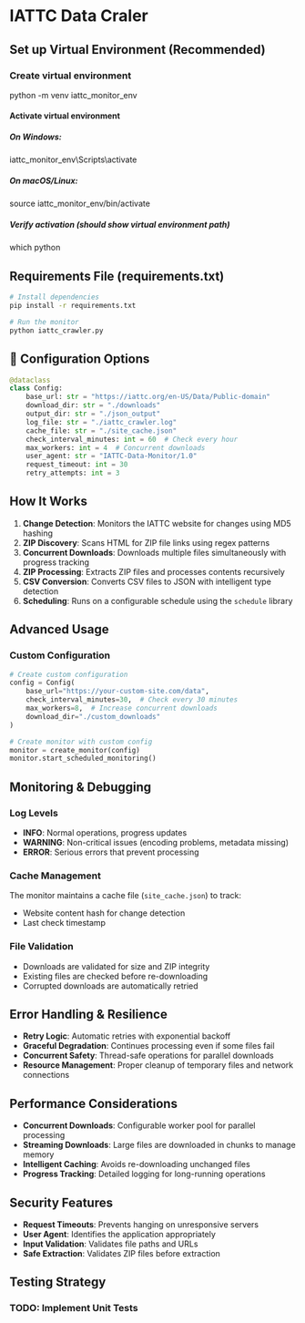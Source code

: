 ﻿# IATTC Data Craler 

## Set up Virtual Environment (Recommended)

### Create virtual environment
python -m venv iattc_monitor_env

#### Activate virtual environment
##### On Windows:
iattc_monitor_env\Scripts\activate

##### On macOS/Linux:
source iattc_monitor_env/bin/activate

##### Verify activation (should show virtual environment path)
which python

## Requirements File (requirements.txt)

```bash
# Install dependencies
pip install -r requirements.txt

# Run the monitor
python iattc_crawler.py
```

## 🔧 Configuration Options

```python
@dataclass
class Config:
    base_url: str = "https://iattc.org/en-US/Data/Public-domain"
    download_dir: str = "./downloads"
    output_dir: str = "./json_output"
    log_file: str = "./iattc_crawler.log"
    cache_file: str = "./site_cache.json"
    check_interval_minutes: int = 60  # Check every hour
    max_workers: int = 4  # Concurrent downloads
    user_agent: str = "IATTC-Data-Monitor/1.0"
    request_timeout: int = 30
    retry_attempts: int = 3
```

## How It Works

1. **Change Detection**: Monitors the IATTC website for changes using MD5 hashing
2. **ZIP Discovery**: Scans HTML for ZIP file links using regex patterns
3. **Concurrent Downloads**: Downloads multiple files simultaneously with progress tracking
4. **ZIP Processing**: Extracts ZIP files and processes contents recursively
5. **CSV Conversion**: Converts CSV files to JSON with intelligent type detection
6. **Scheduling**: Runs on a configurable schedule using the `schedule` library

## Advanced Usage

### Custom Configuration

```python
# Create custom configuration
config = Config(
    base_url="https://your-custom-site.com/data",
    check_interval_minutes=30,  # Check every 30 minutes
    max_workers=8,  # Increase concurrent downloads
    download_dir="./custom_downloads"
)

# Create monitor with custom config
monitor = create_monitor(config)
monitor.start_scheduled_monitoring()
```

## Monitoring & Debugging

### Log Levels
- **INFO**: Normal operations, progress updates
- **WARNING**: Non-critical issues (encoding problems, metadata missing)
- **ERROR**: Serious errors that prevent processing

### Cache Management
The monitor maintains a cache file (`site_cache.json`) to track:
- Website content hash for change detection
- Last check timestamp

### File Validation
- Downloads are validated for size and ZIP integrity
- Existing files are checked before re-downloading
- Corrupted downloads are automatically retried

## Error Handling & Resilience

- **Retry Logic**: Automatic retries with exponential backoff
- **Graceful Degradation**: Continues processing even if some files fail
- **Concurrent Safety**: Thread-safe operations for parallel downloads
- **Resource Management**: Proper cleanup of temporary files and network connections

## Performance Considerations

- **Concurrent Downloads**: Configurable worker pool for parallel processing
- **Streaming Downloads**: Large files are downloaded in chunks to manage memory
- **Intelligent Caching**: Avoids re-downloading unchanged files
- **Progress Tracking**: Detailed logging for long-running operations

## Security Features

- **Request Timeouts**: Prevents hanging on unresponsive servers
- **User Agent**: Identifies the application appropriately
- **Input Validation**: Validates file paths and URLs
- **Safe Extraction**: Validates ZIP files before extraction

## Testing Strategy

### TODO: Implement Unit Tests

